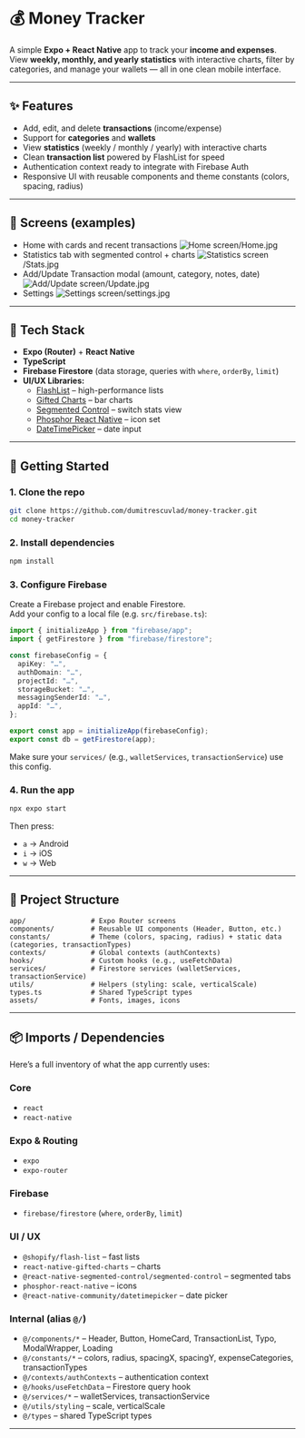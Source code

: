 # 💰 Money Tracker

A simple **Expo + React Native** app to track your **income and expenses**.  
View **weekly, monthly, and yearly statistics** with interactive charts, filter by categories, and manage your wallets — all in one clean mobile interface.

---

## ✨ Features

- Add, edit, and delete **transactions** (income/expense)
- Support for **categories** and **wallets**
- View **statistics** (weekly / monthly / yearly) with interactive charts
- Clean **transaction list** powered by FlashList for speed
- Authentication context ready to integrate with Firebase Auth
- Responsive UI with reusable components and theme constants (colors, spacing, radius)

---

## 📸 Screens (examples)

- Home with cards and recent transactions
  ![Home screen](./app/screenshots/Home.jpg)/Home.jpg
- Statistics tab with segmented control + charts
  ![Statistics screen](./app/screenshots/Stats.jpg)/Stats.jpg
- Add/Update Transaction modal (amount, category, notes, date)
  ![Add/Update screen](./app/screenshots/Update.jpg)/Update.jpg
- Settings
  ![Settings screen](./app/screenshots/settings.jpg)/settings.jpg

---

## 🧱 Tech Stack

- **Expo (Router)** + **React Native**
- **TypeScript**
- **Firebase Firestore** (data storage, queries with `where`, `orderBy`, `limit`)
- **UI/UX Libraries:**
  - [FlashList](https://shopify.github.io/flash-list/) – high-performance lists
  - [Gifted Charts](https://www.npmjs.com/package/react-native-gifted-charts) – bar charts
  - [Segmented Control](https://docs.expo.dev/versions/latest/sdk/segmented-control/) – switch stats view
  - [Phosphor React Native](https://phosphoricons.com/) – icon set
  - [DateTimePicker](https://docs.expo.dev/versions/latest/sdk/date-time-picker/) – date input

---

## 🚀 Getting Started

### 1. Clone the repo

```bash
git clone https://github.com/dumitrescuvlad/money-tracker.git
cd money-tracker
```

### 2. Install dependencies

```bash
npm install
```

### 3. Configure Firebase

Create a Firebase project and enable Firestore.  
Add your config to a local file (e.g. `src/firebase.ts`):

```ts
import { initializeApp } from "firebase/app";
import { getFirestore } from "firebase/firestore";

const firebaseConfig = {
  apiKey: "…",
  authDomain: "…",
  projectId: "…",
  storageBucket: "…",
  messagingSenderId: "…",
  appId: "…",
};

export const app = initializeApp(firebaseConfig);
export const db = getFirestore(app);
```

Make sure your `services/` (e.g., `walletServices`, `transactionService`) use this config.

### 4. Run the app

```bash
npx expo start
```

Then press:

- `a` → Android
- `i` → iOS
- `w` → Web

---

## 📂 Project Structure

```
app/                # Expo Router screens
components/         # Reusable UI components (Header, Button, etc.)
constants/          # Theme (colors, spacing, radius) + static data (categories, transactionTypes)
contexts/           # Global contexts (authContexts)
hooks/              # Custom hooks (e.g., useFetchData)
services/           # Firestore services (walletServices, transactionService)
utils/              # Helpers (styling: scale, verticalScale)
types.ts            # Shared TypeScript types
assets/             # Fonts, images, icons
```

---

## 📦 Imports / Dependencies

Here’s a full inventory of what the app currently uses:

### Core

- `react`
- `react-native`

### Expo & Routing

- `expo`
- `expo-router`

### Firebase

- `firebase/firestore` (`where`, `orderBy`, `limit`)

### UI / UX

- `@shopify/flash-list` – fast lists
- `react-native-gifted-charts` – charts
- `@react-native-segmented-control/segmented-control` – segmented tabs
- `phosphor-react-native` – icons
- `@react-native-community/datetimepicker` – date picker

### Internal (alias `@/`)

- `@/components/*` – Header, Button, HomeCard, TransactionList, Typo, ModalWrapper, Loading
- `@/constants/*` – colors, radius, spacingX, spacingY, expenseCategories, transactionTypes
- `@/contexts/authContexts` – authentication context
- `@/hooks/useFetchData` – Firestore query hook
- `@/services/*` – walletServices, transactionService
- `@/utils/styling` – scale, verticalScale
- `@/types` – shared TypeScript types

---
